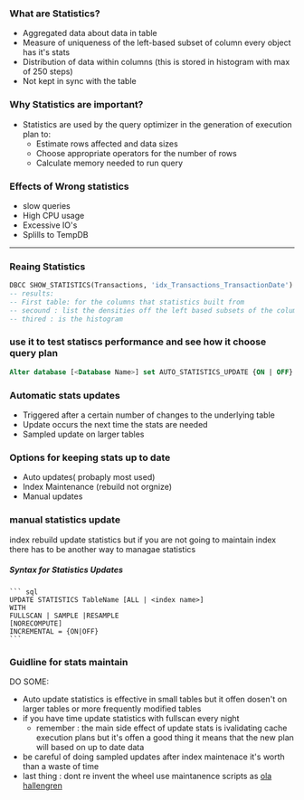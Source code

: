 ### What are Statistics?
*   Aggregated data about data in table
*   Measure of uniqueness of the left-based subset of  column
every object has it's stats
*   Distribution of data within columns (this is stored in histogram with max of 250 steps)
*   Not kept in sync with the table

### Why Statistics are important?
*   Statistics are used by the query optimizer in the generation of execution plan to:
    -   Estimate rows affected and data sizes
    -   Choose appropriate operators for the number of rows
    -   Calculate memory needed to run query

### Effects of Wrong statistics
*   slow queries
*   High CPU usage
*   Excessive IO's
*   Splills to TempDB
-------------------------------------------------------------------------------------
### Reaing Statistics
``` sql
DBCC SHOW_STATISTICS(Transactions, 'idx_Transactions_TransactionDate')
-- results: 
-- First table: for the columns that statistics built from
-- secound : list the densities off the left based subsets of the columns
-- thired : is the histogram 
```
### use it to test statiscs performance and see how it choose query plan  
``` sql
Alter database [<Database Name>] set AUTO_STATISTICS_UPDATE {ON | OFF}
```

### Automatic stats updates
*   Triggered after a certain number of changes to the underlying table
*   Update occurs the next time the stats are needed
*   Sampled update on larger tables

### Options for keeping stats up to date
*   Auto updates( probaply most used)
*   Index Maintenance (rebuild not orgnize)
*   Manual updates

### manual statistics update
index rebuild update statistics but if you are not going to maintain index there has to be another way to managae statistics
##### Syntax for Statistics Updates
    ``` sql 
    UPDATE STATISTICS TableName [ALL | <index name>]
    WITH
    FULLSCAN | SAMPLE |RESAMPLE
    [NORECOMPUTE]
    INCREMENTAL = {ON|OFF}
    ```

### Guidline for stats maintain
DO SOME:
*   Auto update statistics is effective in small tables but it offen dosen't on larger tables or more frequently modified tables
*   if you have time update statistics with fullscan every night 
    - remember : the main side effect of update stats is ivalidating cache execution plans but it's offen a good thing it means that the new plan will based on up to date data
* be careful of doing sampled updates after index maintenace it's worth than a waste of time 
*   last thing : dont re invent the wheel use maintanence scripts as [ola hallengren](https://ola.hallengren.com/)
